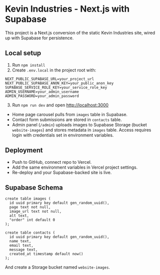 # Kevin Industries - Next.js with Supabase

This project is a Next.js conversion of the static Kevin Industries site, wired up with Supabase for persistence.

## Local setup
1. Run `npm install`
2. Create `.env.local` in the project root with:

```
NEXT_PUBLIC_SUPABASE_URL=your_project_url
NEXT_PUBLIC_SUPABASE_ANON_KEY=your_public_anon_key
SUPABASE_SERVICE_ROLE_KEY=your_service_role_key
ADMIN_USERNAME=your_admin_username
ADMIN_PASSWORD=your_admin_password
```

3. Run `npm run dev` and open [http://localhost:3000](http://localhost:3000)

- Home page carousel pulls from `images` table in Supabase.
- Contact form submissions are stored in `contacts` table.
- Admin panel (`/admin`) uploads images to Supabase Storage (bucket `website-images`) and stores metadata in `images` table. Access requires login with credentials set in environment variables.

## Deployment
- Push to GitHub, connect repo to Vercel.
- Add the same environment variables in Vercel project settings.
- Re-deploy and your Supabase-backed site is live.

## Supabase Schema
```
create table images (
  id uuid primary key default gen_random_uuid(),
  page text not null,
  image_url text not null,
  alt text,
  "order" int default 0
);

create table contacts (
  id uuid primary key default gen_random_uuid(),
  name text,
  email text,
  message text,
  created_at timestamp default now()
);
```

And create a Storage bucket named `website-images`.
